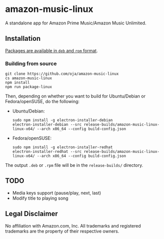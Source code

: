 # amazon-music-linux
A standalone app for Amazon Prime Music/Amazon Music Unlimited.

## Installation
[Packages are available in `deb` and `rpm` format](https://github.com/oja/amazon-music-linux/releases).

### Building from source
```
git clone https://github.com/oja/amazon-music-linux
cs amazon-music-linux
npm install
npm run package-linux
```

Then, depending on whether you want to build for Ubuntu/Debian or Fedora/openSUSE, do the following:

- Ubuntu/Debian:
  ```
  sudo npm install -g electron-installer-debian
  electron-installer-debian --src release-builds/amazon-music-linux-linux-x64/ --arch x86_64 --config build-config.json
  ```

- Fedora/openSUSE:
  ```
  sudo npm install -g electron-installer-redhat
  electron-installer-redhat --src release-builds/amazon-music-linux-linux-x64/ --arch x86_64 --config build-config.json
  ```

The output `.deb` or `.rpm` file will be in the `release-builds/` directory.

## TODO
- Media keys support (pause/play, next, last)
- Modify title to playing song

## Legal Disclaimer
No affiliation with Amazon.com, Inc. All trademarks and registered trademarks are the property of their respective owners.
